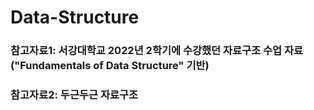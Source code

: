 # Data-Structure
### 참고자료1: 서강대학교 2022년 2학기에 수강했던 자료구조 수업 자료("Fundamentals of Data Structure" 기반)  
### 참고자료2: 두근두근 자료구조
